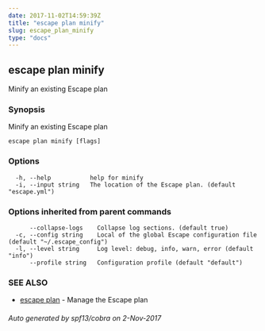 ```yaml
---
date: 2017-11-02T14:59:39Z
title: "escape plan minify"
slug: escape_plan_minify
type: "docs"
---
```

## escape plan minify

Minify an existing Escape plan

### Synopsis


Minify an existing Escape plan

```
escape plan minify [flags]
```

### Options

```
  -h, --help           help for minify
  -i, --input string   The location of the Escape plan. (default "escape.yml")
```

### Options inherited from parent commands

```
      --collapse-logs    Collapse log sections. (default true)
  -c, --config string    Local of the global Escape configuration file (default "~/.escape_config")
  -l, --level string     Log level: debug, info, warn, error (default "info")
      --profile string   Configuration profile (default "default")
```

### SEE ALSO
* [escape plan](../escape_plan/)	 - Manage the Escape plan

###### Auto generated by spf13/cobra on 2-Nov-2017
